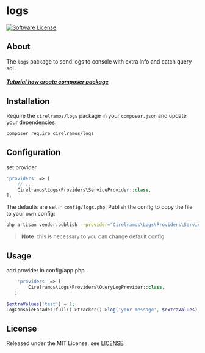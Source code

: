 # logs

[![Software License][ico-license]](LICENSE.md)

## About

The `logs` package to send logs to console with extra info and catch query sql .

##### [Tutorial how create composer package](https://cirelramos.blogspot.com/2022/04/how-create-composer-package.html)


## Installation

Require the `cirelramos/logs` package in your `composer.json` and update your dependencies:
```sh
composer require cirelramos/logs
```


## Configuration

set provider

```php
'providers' => [
    // ...
    Cirelramos\Logs\Providers\ServiceProvider::class,
],
```


The defaults are set in `config/logs.php`. Publish the config to copy the file to your own config:
```sh
php artisan vendor:publish --provider="Cirelramos\Logs\Providers\ServiceProvider"
```

> **Note:** this is necessary to you can change default config



## Usage

add provider in config/app.php

```php
    'providers' => [
        Cirelramos\Logs\Providers\QueryLogProvider::class,
   ]
```

```php
$extraValues['test'] = 1;
LogConsoleFacade::full()->tracker()->log('your message', $extraValues);
```


## License

Released under the MIT License, see [LICENSE](LICENSE).


[ico-license]: https://img.shields.io/badge/license-MIT-brightgreen.svg?style=flat-square

